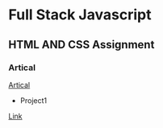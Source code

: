 # Full Stack Javascript

## HTML AND CSS Assignment


### Artical
[Artical](https://hashnode.com/@Sbhandari2608)

* Project1

[Link](./HtmlAndCss%20Assignment/FSJS%202.0%20Project%2001)



